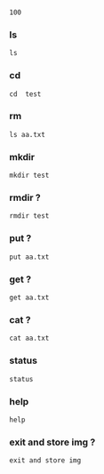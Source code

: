 

### 

```
100
```

### ls
```
ls
```

### cd 
```
cd  test
```

### rm
```
ls aa.txt
```

### mkdir
```
mkdir test
```

### rmdir  ?
```
rmdir test
```

### put ?
```
put aa.txt
```

### get ?
```
get aa.txt
```

### cat  ?
```
cat aa.txt
```


### status   
```
status
```

### help
```
help
```

### exit and store img  ?
```
exit and store img
```








